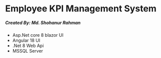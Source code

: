 # Employee KPI Management System
##### Created By: Md. Shohanur Rahman
- Asp.Net core 8 blazor UI
- Angular 18 UI
- .Net 8 Web Api
- MSSQL Server
